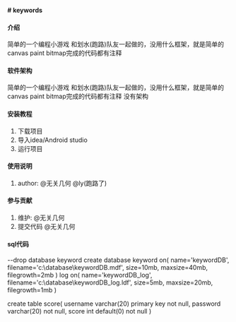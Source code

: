  **# keywords** 

#### 介绍
简单的一个编程小游戏 和划水(跑路)队友一起做的，没用什么框架，就是简单的canvas paint bitmap完成的代码都有注释 

#### 软件架构
简单的一个编程小游戏 和划水(跑路)队友一起做的，没用什么框架，就是简单的canvas paint bitmap完成的代码都有注释
没有架构



#### 安装教程


    
1. 下载项目
1. 导入idea/Android studio
1. 运行项目


#### 使用说明

1.  author: @无关几何 @ly(跑路了)


#### 参与贡献

1.   维护: @无关几何
1.   提交代码 @无关几何

  
#### sql代码
  --drop database keyword
  create database keyword on(
  name='keywordDB',
  filename='c:\database\keywordDB.mdf',
  size=10mb,
  maxsize=40mb,
  filegrowth=2mb
  ) log on(
  name='keywordDB_log',
  filename='c:\database\keywordDB_log.ldf',
  size=5mb,
  maxsize=20mb,
  filegrowth=1mb
  )
  
  create table score(
  	username varchar(20) primary key not null,
  	password varchar(20) not null,
  	score int default(0) not null
  )



